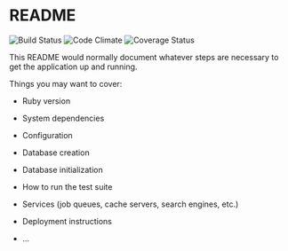 # README

![Build Status](https://codeship.com/projects/ceb50510-55fb-0135-6879-3a589c61106a/status?branch=master)
![Code Climate](https://codeclimate.com/github/wesleyjnewcomb/flash-e.png)
![Coverage Status](https://coveralls.io/repos/wesleyjnewcomb/flash-e/badge.png)

This README would normally document whatever steps are necessary to get the
application up and running.

Things you may want to cover:

* Ruby version

* System dependencies

* Configuration

* Database creation

* Database initialization

* How to run the test suite

* Services (job queues, cache servers, search engines, etc.)

* Deployment instructions

* ...
